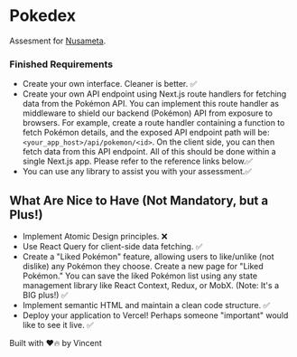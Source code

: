 # Pokedex
Assesment for [Nusameta](https://nusameta.io/).

### Finished Requirements

- Create your own interface. Cleaner is better. ✅
- Create your own API endpoint using Next.js route handlers for fetching data from the Pokémon API. You can implement this route handler as middleware to shield our backend (Pokémon) API from exposure to browsers. For example, create a route handler containing a function to fetch Pokémon details, and the exposed API endpoint path will be: `<your_app_host>/api/pokemon/<id>`. On the client side, you can then fetch data from this API endpoint. All of this should be done within a single Next.js app. Please refer to the reference links below.✅ 
- You can use any library to assist you with your assessment.✅

## What Are Nice to Have (Not Mandatory, but a Plus!)

- Implement Atomic Design principles. ❌
- Use React Query for client-side data fetching. ✅
- Create a "Liked Pokémon" feature, allowing users to like/unlike (not dislike) any Pokémon they choose. Create a new page for "Liked Pokémon." You can save the liked Pokémon list using any state management library like React Context, Redux, or MobX. (Note: It's a BIG plus!) ✅
- Implement semantic HTML and maintain a clean code structure. ✅
- Deploy your application to Vercel! Perhaps someone "important" would like to see it live. ✅

Built with ❤️🔥 by Vincent
